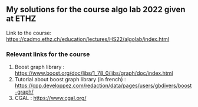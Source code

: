 ## My solutions for the course algo lab 2022 given at ETHZ

Link to the course: https://cadmo.ethz.ch/education/lectures/HS22/algolab/index.html

### Relevant links for the course

1) Boost graph library : https://www.boost.org/doc/libs/1_78_0/libs/graph/doc/index.html
2) Tutorial about boost graph library (in french) : https://cpp.developpez.com/redaction/data/pages/users/gbdivers/boost-graph/
3) CGAL : https://www.cgal.org/
